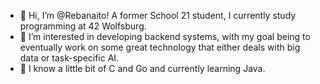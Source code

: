 - 👋 Hi, I’m @Rebanaito! A former School 21 student, I currently study programming at 42 Wolfsburg.
- 👀 I’m interested in developing backend systems, with my goal being to eventually work on some great technology that either deals with big data or task-specific AI.
- 🌱 I know a little bit of C and Go and currently learning Java.

